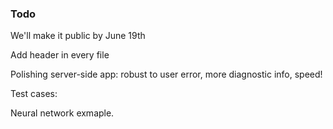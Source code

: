 
### Todo
We'll make it public by June 19th  

Add header in every file

Polishing server-side app: robust to user error, more diagnostic info, speed!

Test cases:



Neural network exmaple.


